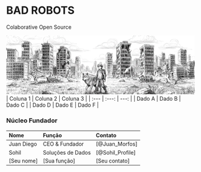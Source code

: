 # BAD ROBOTS
Colaborative Open Source

![Conceito de Bad Bots](assets/bad-robots2.png)
| Coluna 1 | Coluna 2 | Coluna 3 |
| :--- | :---: | ---: |
| Dado A | Dado B | Dado C |
| Dado D | Dado E | Dado F |

### Núcleo Fundador

| Nome             | Função           | Contato             |
| :--------------- | :--------------- | :------------------ |
| Juan Diego       | CEO & Fundador   | [@Juan_Morfos]      |
| Sohil            | Soluções de Dados| [@Sohil_Profile]    |
| [Seu nome]       | [Sua função]     | [Seu contato]       |
